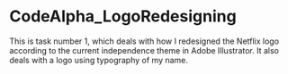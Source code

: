 # CodeAlpha_LogoRedesigning
This is task number 1, which deals with how I redesigned the Netflix logo according to the current independence theme in Adobe Illustrator. It also deals with a logo using typography of my name.
